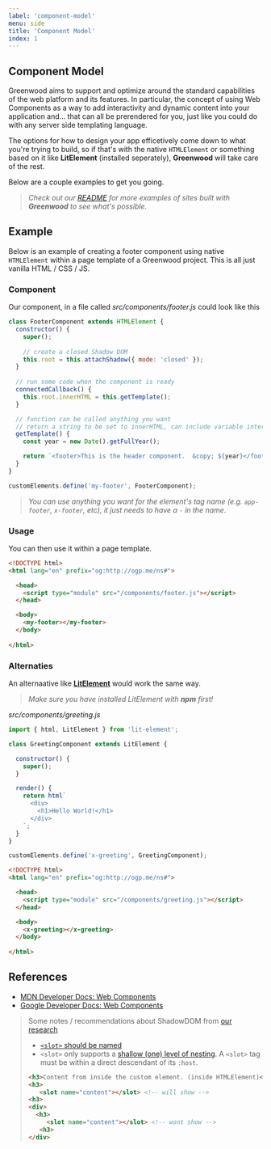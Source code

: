 ```yaml
---
label: 'component-model'
menu: side
title: 'Component Model'
index: 1
---
```


## Component Model
Greenwood aims to support and optimize around the standard capabilities of the web platform and its features.  In particular, the concept of using Web Components as a way to add interactivity and dynamic content into your application and... that can all be prerendered for you, just like you could do with any server side templating language.

The options for how to design your app efficetively come down to what you're trying to build, so if that's with the native `HTMLElement` or something based on it like **LitElement** (installed seperately), **Greenwood** will take care of the rest.

Below are a couple examples to get you going.  

> _Check out our [README](https://github.com/ProjectEvergreen/greenwood#built-with-greenwood) for more examples of sites built with **Greenwood** to see what's possible._

## Example

Below is an example of creating a footer component using native `HTMLElement` within a page template of a Greenwood project. This is all just vanilla HTML / CSS / JS.

### Component

Our component, in a file called _src/components/footer.js_ could look like this

```js
class FooterComponent extends HTMLElement {
  constructor() {
    super();
    
    // create a closed Shadow DOM
    this.root = this.attachShadow({ mode: 'closed' });
  }
  
  // run some code when the component is ready
  connectedCallback() {
    this.root.innerHTML = this.getTemplate();
  }

  // function can be called anything you want
  // return a string to be set to innerHTML, can include variable interpolation!
  getTemplate() {
    const year = new Date().getFullYear();

    return `<footer>This is the header component.  &copy; ${year}</footer>`;
  }
}

customElements.define('my-footer', FooterComponent);
```

> _You can use anything you want for the element's tag name (e.g. `app-footer`, `x-footer`, etc), it just needs to have a `-` in the name_.

### Usage

You can then use it within a page template.

```html
<!DOCTYPE html>
<html lang="en" prefix="og:http://ogp.me/ns#">

  <head>
    <script type="module" src="/components/footer.js"></script>  
  </head>

  <body>
    <my-footer></my-footer>
  </body>
  
</html>
```


### Alternaties
An alternaative like [**LitElement**](https://lit-element.polymer-project.org/) would work the same way.  

> _Make sure you have installed LitElement with **npm** first!_

_src/components/greeting.js_
```javascript
import { html, LitElement } from 'lit-element';

class GreetingComponent extends LitElement {

  constructor() {
    super();
  }

  render() {
    return html`
      <div>
        <h1>Hello World!</h1>
      </div>
    `;
  }
}

customElements.define('x-greeting', GreetingComponent);
```

```html
<!DOCTYPE html>
<html lang="en" prefix="og:http://ogp.me/ns#">

  <head>
    <script type="module" src="/components/greeting.js"></script>  
  </head>

  <body>
    <x-greeting></x-greeting>
  </body>
  
</html>
```

## References
- [MDN Developer Docs: Web Components](https://developer.mozilla.org/en-US/docs/Web/Web_Components)
- [Google Developer Docs: Web Components](https://developers.google.com/web/fundamentals/web-components/)


> Some notes / recommendations about ShadowDOM from [our research](https://github.com/ProjectEvergreen/greenwood/pull/454)
> - [`<slot>` should be named](https://github.com/Polymer/lit-element/issues/824#issuecomment-535574662)
> - `<slot>` only supports a [shallow (one) level of nesting](https://javascript.info/slots-composition).  A `<slot>` tag must be within a direct descendant of its `:host`.
> ```html
> <h3>Content from inside the custom element. (inside HTMLElement)</h3>
> <h3>
>    <slot name="content"></slot> <!-- will show -->
> <h3>
> <div>
>   <h3>
>      <slot name="content"></slot> <!-- wont show -->
>    <h3>
> </div>